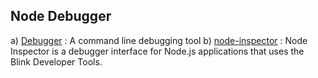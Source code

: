 ## Node Debugger

a) [Debugger](https://nodejs.org/api/debugger.html) : A command line debugging tool
b) [node-inspector](https://www.npmjs.com/package/node-inspector) : Node Inspector is a debugger interface for Node.js applications that uses the Blink Developer Tools.
